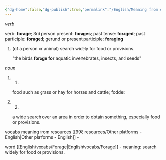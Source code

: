 ```yaml
---
{"dg-home":false,"dg-publish":true,"permalink":"/English/Meaning from dict/Forage/","dgPassFrontmatter":true}
---
```



_verb_

verb: **forage**; 3rd person present: **forages**; past tense: **foraged**; past participle: **foraged**; gerund or present participle: **foraging**

1. (of a person or animal) search widely for food or provisions.
    
    "the birds **forage for** aquatic invertebrates, insects, and seeds"

_noun_

1. 1.
    
    food such as grass or hay for horses and cattle; fodder.

2. 2.
    
    a wide search over an area in order to obtain something, especially food or provisions.

vocabs meaning from resources [[998 resources/Other platforms - English\|Other platforms - English]] - 

word [[English/vocabs/Forage\|English/vocabs/Forage]] - meaning: search widely for food or provisions.
